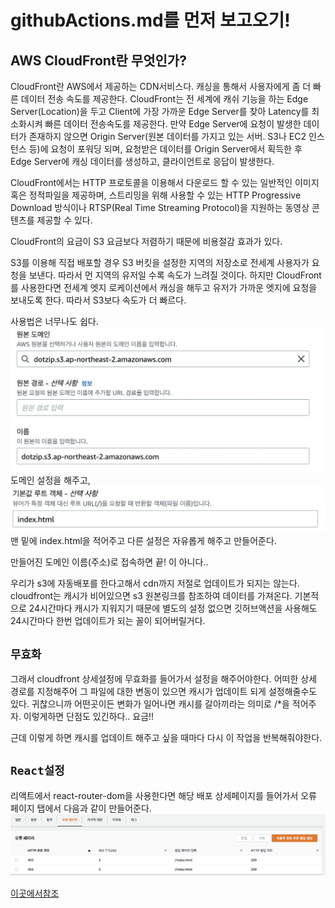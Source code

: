# githubActions.md를 먼저 보고오기!

## AWS CloudFront란 무엇인가?

CloudFront란 AWS에서 제공하는 CDN서비스다. 캐싱을 통해서 사용자에게 좀 더 빠른 데이터 전송 속도를 제공한다. CloudFront는 전 세계에 캐쉬 기능을 하는 Edge Server(Location)을 두고 Client에 가장 가까운 Edge Server를 찾아 Latency를 최소화시켜 빠른 데이터 전송속도를 제공한다. 만약 Edge Server에 요청이 발생한 데이터가 존재하지 않으면 Origin Server(원본 데이터를 가지고 있는 서버. S3나 EC2 인스턴스 등)에 요청이 포워딩 되며, 요청받은 데이터를 Origin Server에서 획득한 후 Edge Server에 캐싱 데이터를 생성하고, 클라이언트로 응답이 발생한다.

CloudFront에서는 HTTP 프로토콜을 이용해서 다운로드 할 수 있는 일반적인 이미지 혹은 정적파일을 제공하며, 스트리밍을 위해 사용할 수 있는 HTTP Progressive Download 방식이나 RTSP(Real Time Streaming Protocol)을 지원하는 동영상 콘텐츠를 제공할 수 있다.

CloudFront의 요금이 S3 요금보다 저렴하기 때문에 비용절감 효과가 있다.

S3를 이용해 직접 배포할 경우 S3 버킷을 설정한 지역의 저장소로 전세계 사용자가 요청을 보낸다. 따라서 먼 지역의 유저일 수록 속도가 느려질 것이다. 하지만 CloudFront를 사용한다면 전세계 엣지 로케이션에서 캐싱을 해두고 유저가 가까운 엣지에 요청을 보내도록 한다. 따라서 S3보다 속도가 더 빠르다.

사용법은 너무나도 쉽다.
![aws](images/aws_cloudfront.png)
도메인 설정을 해주고,
![aws](images/aws_cloudfront2.png)
맨 밑에 index.html을 적어주고 다른 설정은 자유롭게 해주고 만들어준다.

만들어진 도메인 이름(주소)로 접속하면 끝! 이 아니다..

우리가 s3에 자동배포를 한다고해서 cdn까지 저절로 업데이트가 되지는 않는다. cloudfront는 캐시가 비어있으면 s3 원본링크를 참조하여 데이터를 가져온다. 기본적으로 24시간마다 캐시가 지워지기 때문에 별도의 설정 없으면 깃허브액션을 사용해도 24시간마다 한번 업데이트가 되는 꼴이 되어버릴거다.

## `무효화`

그래서 cloudfront 상세설정에 무효화를 들어가서 설정을 해주어야한다.
어떠한 상세 경로를 지정해주어 그 파일에 대한 변동이 있으면 캐시가 업데이트 되게 설정해줄수도 있다.
귀찮으니까 어떤곳이든 변화가 일어나면 캐시를 갈아끼라는 의미로 /\*을 적어주자. 이렇게하면 단점도 있긴하다.. 요금!!

근데 이렇게 하면 캐시를 업데이트 해주고 싶을 때마다 다시 이 작업을 반복해줘야한다.

## `React설정`

리액트에서 react-router-dom을 사용한다면
해당 배포 상세페이지를 들어가서 오류 페이지 탭에서 다음과 같이 만들어준다.
![aws](images/aws_cloudfront3.png)

[이곳에서참조](https://velog.io/@seongkyun/AWS-S3-CloudFront-Route53을-이용한-정적-호스팅)
